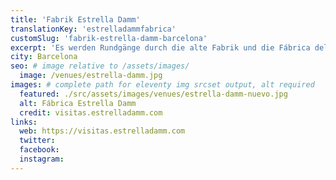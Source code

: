 ```yaml
---
title: 'Fabrik Estrella Damm'
translationKey: 'estrelladammfabrica'
customSlug: 'fabrik-estrella-damm-barcelona'
excerpt: 'Es werden Rundgänge durch die alte Fabrik und die Fábrica del Prat angeboten. '
city: Barcelona
seo: # image relative to /assets/images/
  image: /venues/estrella-damm.jpg
images: # complete path for eleventy img srcset output, alt required
  featured: ./src/assets/images/venues/estrella-damm-nuevo.jpg
  alt: Fábrica Estrella Damm
  credit: visitas.estrelladamm.com
links:
  web: https://visitas.estrelladamm.com
  twitter:
  facebook:
  instagram:
---
```

